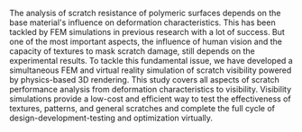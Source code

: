 The analysis of scratch resistance of polymeric surfaces depends on the base material's influence on deformation characteristics. This has been tackled by FEM simulations in previous research with a lot of success. But one of the most important aspects, the influence of human vision and the capacity of textures to mask scratch damage, still depends on the experimental results. To tackle this fundamental issue, we have developed a simultaneous FEM and virtual reality simulation of scratch visibility powered by physics-based 3D rendering. This study covers all aspects of scratch performance analysis from deformation characteristics to visibility. Visibility simulations provide a low-cost and efficient way to test the effectiveness of textures, patterns, and general scratches and complete the full cycle of design-development-testing and optimization virtually.

